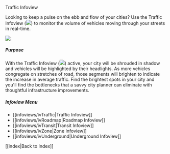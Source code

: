Traffic Infoview

Looking to keep a pulse on the ebb and flow of your cities? Use the Traffic Infoview (![](IconCar)) to monitor the volume of vehicles moving through your streets in real-time.

![](newspaper/images/traffic1.png)

##### Purpose
With the Traffic Infoview (![](IconCar)) active, your city will be shrouded in shadow and vehicles will be highlighted by their headlights. As more vehicles congregate on stretches of road, those segments will brighten to indicate the increase in average traffic. Find the brightest spots in your city and you'll find the bottlenecks that a savvy city planner can eliminate with thoughtful infrastructure improvements. 

##### Infoview Menu
* [[infoviews/ivTraffic|Traffic Infoview]]
* [[infoviews/ivRoadmap|Roadmap Infoview]]
* [[infoviews/ivTransit|Transit Infoview]]
* [[infoviews/ivZone|Zone Infoview]]
* [[infoviews/ivUnderground|Underground Infoview]]

[[index|Back to Index]]
